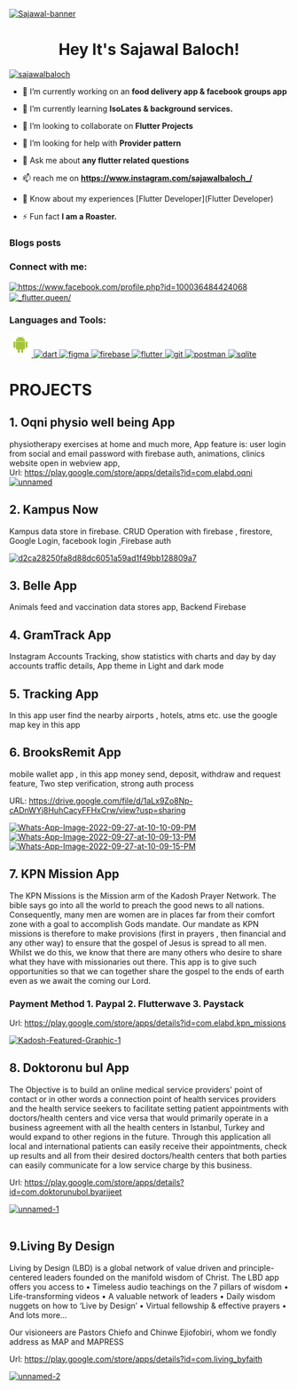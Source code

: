 <a href="https://ibb.co/JxbnZxw"><img src="https://i.ibb.co/bHy1tHM/Sajawal-banner.png" alt="Sajawal-banner" border="0"></a>

<h1 align="center">Hey It's Sajawal Baloch!</h1>

<p align="left"> <a href="https://twitter.com/sajawalbaloch" target="blank"><img src="https://img.shields.io/twitter/follow/Sajawalbaloch55?logo=twitter&style=for-the-badge" alt="sajawalbaloch" /></a> </p>

- 🔭 I’m currently working on an **food delivery app & facebook groups app**

- 🌱 I’m currently learning **IsoLates & background services.**

- 👯 I’m looking to collaborate on **Flutter Projects**

- 🤝 I’m looking for help with **Provider pattern**

- 💬 Ask me about **any flutter related questions**

- 📫 reach me on **https://www.instagram.com/sajawalbaloch_/**

- 📄 Know about my experiences [Flutter Developer](Flutter Developer)

- ⚡ Fun fact **I am a Roaster.**

### Blogs posts
<!-- BLOG-POST-LIST:START -->
<!-- BLOG-POST-LIST:END -->

<h3 align="left">Connect with me:</h3>
<p align="left">
<a href="https://www.facebook.com/profile.php?id=100036484424068" target="blank"><img align="center" src="https://raw.githubusercontent.com/rahuldkjain/github-profile-readme-generator/master/src/images/icons/Social/facebook.svg" alt="https://www.facebook.com/profile.php?id=100036484424068" height="30" width="40" /></a>
<a href="https://www.instagram.com/sajawalbaloch_/" target="blank"><img align="center" src="https://raw.githubusercontent.com/rahuldkjain/github-profile-readme-generator/master/src/images/icons/Social/instagram.svg" alt="_flutter.queen/" height="30" width="40" /></a>
</p>

<h3 align="left">Languages and Tools:</h3>
<p align="left"> <a href="https://developer.android.com" target="_blank" rel="noreferrer"> <img src="https://raw.githubusercontent.com/devicons/devicon/master/icons/android/android-original-wordmark.svg" alt="android" width="40" height="40"/> </a>  <a href="https://dart.dev" target="_blank" rel="noreferrer"> <img src="https://www.vectorlogo.zone/logos/dartlang/dartlang-icon.svg" alt="dart" width="40" height="40"/> </a> <a href="https://www.figma.com/" target="_blank" rel="noreferrer"> <img src="https://www.vectorlogo.zone/logos/figma/figma-icon.svg" alt="figma" width="40" height="40"/> </a> <a href="https://firebase.google.com/" target="_blank" rel="noreferrer"> <img src="https://www.vectorlogo.zone/logos/firebase/firebase-icon.svg" alt="firebase" width="40" height="40"/> </a> <a href="https://flutter.dev" target="_blank" rel="noreferrer"> <img src="https://www.vectorlogo.zone/logos/flutterio/flutterio-icon.svg" alt="flutter" width="40" height="40"/> </a> <a href="https://git-scm.com/" target="_blank" rel="noreferrer"> <img src="https://www.vectorlogo.zone/logos/git-scm/git-scm-icon.svg" alt="git" width="40" height="40"/> </a>    <a href="https://postman.com" target="_blank" rel="noreferrer"> <img src="https://www.vectorlogo.zone/logos/getpostman/getpostman-icon.svg" alt="postman" width="40" height="40"/> </a> <a href="https://www.sqlite.org/" target="_blank" rel="noreferrer"> <img src="https://www.vectorlogo.zone/logos/sqlite/sqlite-icon.svg" alt="sqlite" width="40" height="40"/> </a> </p>
 
# PROJECTS
 
## 1.	Oqni physio well being App
 physiotherapy exercises at home and much more, App feature is: user login from social and email password with firebase auth, animations, clinics website open in webview  app,  
  Url:  https://play.google.com/store/apps/details?id=com.elabd.oqni
  <a href="https://ibb.co/HNNRbLf"><img src="https://i.ibb.co/Xyy6Kfr/unnamed.webp" alt="unnamed" border="0"></a>

## 2.	Kampus Now
Kampus data store in firebase. CRUD Operation with firebase ,  firestore, Google Login, facebook login ,Firebase auth

<a href="https://ibb.co/ZH93B6P"><img src="https://i.ibb.co/4skc8ZG/d2ca28250fa8d88dc6051a59ad1f49bb128809a7.webp" alt="d2ca28250fa8d88dc6051a59ad1f49bb128809a7" border="0"></a>

## 3.	Belle App 

Animals feed and vaccination data stores app, Backend Firebase

## 4.	GramTrack App

Instagram Accounts Tracking, show statistics with charts and day by day accounts traffic details, App theme in Light and dark mode

## 5.	Tracking App

In this app user find the nearby airports , hotels, atms etc. use the google map key in this app

## 6.	BrooksRemit App 

mobile wallet app , in this app money send, deposit, withdraw and request feature, Two step verification, strong auth process
  
  URL: https://drive.google.com/file/d/1aLx9Zo8Np-cADnWYj8HuhCacyFFHxCrw/view?usp=sharing

<div class="row">
  <div class="column">
    <a href="https://ibb.co/SJWZkBh"><img src="https://i.ibb.co/FnNdQzS/Whats-App-Image-2022-09-27-at-10-10-09-PM.jpg" alt="Whats-App-Image-2022-09-27-at-10-10-09-PM" border="0"></a>
  </div>
  <div class="column">
<a href="https://ibb.co/gv9SRWK"><img src="https://i.ibb.co/B43yC6M/Whats-App-Image-2022-09-27-at-10-09-13-PM.jpg" alt="Whats-App-Image-2022-09-27-at-10-09-13-PM" border="0"></a>  </div>
  <div class="column">
<a href="https://ibb.co/4FZV1MZ"><img src="https://i.ibb.co/hgRmYHR/Whats-App-Image-2022-09-27-at-10-09-15-PM.jpg" alt="Whats-App-Image-2022-09-27-at-10-09-15-PM" border="0"></a>  </div>
</div>

## 7.	KPN Mission App

The KPN Missions is the Mission arm of the Kadosh Prayer Network. The bible says go into all the world to preach the good news to all nations. Consequently, many men are women are in places far from their comfort zone with a goal to accomplish Gods mandate. Our mandate as KPN missions is therefore to make provisions (first in prayers , then financial and any other way) to ensure that the gospel of Jesus is spread to all men. Whilst we do this, we know that there are many others who desire to share what they have with missionaries out there. This app is to give such opportunities so that we can together share the gospel to the ends of earth even as we await the coming our Lord.
### Payment Method 1. Paypal 2. Flutterwave 3. Paystack 

  Url: https://play.google.com/store/apps/details?id=com.elabd.kpn_missions

<a href="https://ibb.co/0XSTHXb"><img src="https://i.ibb.co/X4g1c4R/Kadosh-Featured-Graphic-1.jpg" alt="Kadosh-Featured-Graphic-1" border="0"></a>


## 8.	Doktoronu bul App 
The Objective is to build an online medical service providers' point of contact or in other words a connection point of health services providers and the health service seekers to facilitate setting patient appointments with doctors/health centers and vice versa that would primarily operate in a business agreement with all the health centers in Istanbul, Turkey and would expand to other regions in the future.
Through this application all local and international patients can easily receive their appointments, check up results and all from their desired doctors/health centers that both parties can easily communicate for a low service charge by this business.

  Url: https://play.google.com/store/apps/details?id=com.doktorunubol.byarijeet
  
<a href="https://imgbb.com/"><img src="https://i.ibb.co/vJSVg9W/unnamed-1.webp" alt="unnamed-1" border="0"></a><br /><br />  
 ## 9.Living By Design 
 Living by Design (LBD) is a global network of value driven and principle-centered leaders founded on the manifold wisdom of Christ.
The LBD app offers you access to
• Timeless audio teachings on the 7 pillars of wisdom
• Life-transforming videos
• A valuable network of leaders
• Daily wisdom nuggets on how to ‘Live by Design’
• Virtual fellowship & effective prayers
• And lots more...

Our visioneers are Pastors Chiefo and Chinwe Ejiofobiri, whom we fondly address as MAP and MAPRESS
 
 Url: https://play.google.com/store/apps/details?id=com.living_byfaith 
 
<a href="https://imgbb.com/"><img src="https://i.ibb.co/hBCjPSg/unnamed-2.webp" alt="unnamed-2" border="0"></a><br /><br />
